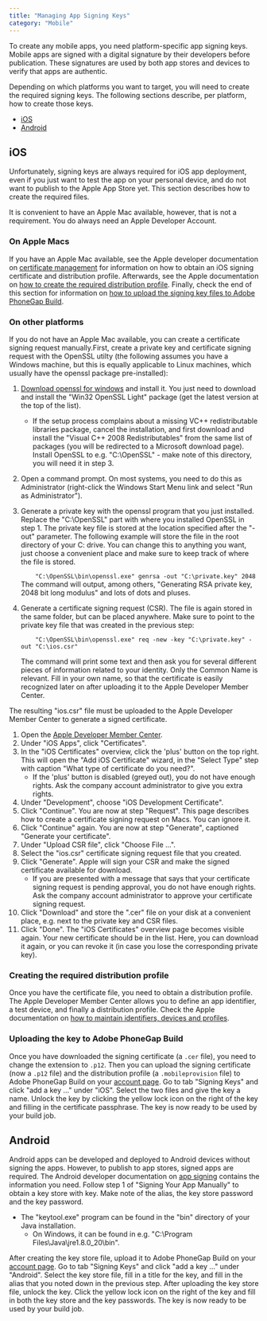 ```yaml
---
title: "Managing App Signing Keys"
category: "Mobile"
---
```



To create any mobile apps, you need platform-specific app signing keys. Mobile apps are signed with a digital signature by their developers before publication. These signatures are used by both app stores and devices to verify that apps are authentic.

Depending on which platforms you want to target, you will need to create the required signing keys. The following sections describe, per platform, how to create those keys.

*   [iOS](managing-app-signing-keys)
*   [Android](managing-app-signing-keys)

## iOS

Unfortunately, signing keys are always required for iOS app deployment, even if you just want to test the app on your personal device, and do not want to publish to the Apple App Store yet. This section describes how to create the required files.

It is convenient to have an Apple Mac available, however, that is not a requirement. You do always need an Apple Developer Account.

### On Apple Macs

If you have an Apple Mac available, see the Apple developer documentation on [certificate management](https://developer.apple.com/library/ios/documentation/IDEs/Conceptual/AppDistributionGuide/MaintainingCertificates/MaintainingCertificates.html) for information on how to obtain an iOS signing certificate and distribution profile. Afterwards, see the Apple documentation on [how to create the required distribution profile](https://developer.apple.com/library/ios/documentation/IDEs/Conceptual/AppDistributionGuide/MaintainingProfiles/MaintainingProfiles.html). Finally, check the end of this section for information on [how to upload the signing key files to Adobe PhoneGap Build](managing-app-signing-keys).

### On other platforms

If you do not have an Apple Mac available, you can create a certificate signing request manually.First, create a private key and certificate signing request with the OpenSSL utilty (the following assumes you have a Windows machine, but this is equally applicable to Linux machines, which usually have the openssl package pre-installed):

1.  [Download openssl for windows](https://www.openssl.org/community/binaries.html) and install it. You just need to download and install the "Win32 OpenSSL Light" package (get the latest version at the top of the list).
    *   If the setup process complains about a missing VC++ redistributable libraries package, cancel the installation, and first download and install the "Visual C++ 2008 Redistributables" from the same list of packages (you will be redirected to a Microsoft download page). Install OpenSSL to e.g. "C:\OpenSSL" - make note of this directory, you will need it in step 3.
2.  Open a command prompt. On most systems, you need to do this as Administrator (right-click the Windows Start Menu link and select "Run as Administrator").
3.  Generate a private key with the openssl program that you just installed. Replace the "C:\OpenSSL" part with where you installed OpenSSL in step 1. The private key file is stored at the location specified after the "-out" parameter. The following example will store the file in the root directory of your C: drive. You can change this to anything you want, just choose a convenient place and make sure to keep track of where the file is stored.

    `    "C:\OpenSSL\bin\openssl.exe" genrsa -out "C:\private.key" 2048`
    The command will output, among others, "Generating RSA private key, 2048 bit long modulus" and lots of dots and pluses.
4.  Generate a certificate signing request (CSR). The file is again stored in the same folder, but can be placed anywhere. Make sure to point to the private key file that was created in the previous step:

    `    "C:\OpenSSL\bin\openssl.exe" req -new -key "C:\private.key" -out "C:\ios.csr"`

    The command will print some text and then ask you for several different pieces of information related to your identity. Only the Common Name is relevant. Fill in your own name, so that the certificate is easily recognized later on after uploading it to the Apple Developer Member Center.

The resulting "ios.csr" file must be uploaded to the Apple Developer Member Center to generate a signed certificate.

1.  Open the [Apple Developer Member Center](https://developer.apple.com/account/overview.action).
2.  Under "iOS Apps", click "Certificates".
3.  In the "iOS Certificates" overview, click the 'plus' button on the top right. This will open the "Add iOS Certificate" wizard, in the "Select Type" step with caption "What type of certificate do you need?".
    *   If the 'plus' button is disabled (greyed out), you do not have enough rights. Ask the company account administrator to give you extra rights.
4.  Under "Development", choose "iOS Development Certificate".
5.  Click "Continue". You are now at step "Request". This page describes how to create a certificate signing request on Macs. You can ignore it.
6.  Click "Continue" again. You are now at step "Generate", captioned "Generate your certificate".
7.  Under "Upload CSR file", click "Choose File ...".
8.  Select the "ios.csr" certificate signing request file that you created.
9.  Click "Generate". Apple will sign your CSR and make the signed certificate available for download.
    *   If you are presented with a message that says that your certificate signing request is pending approval, you do not have enough rights. Ask the company account administrator to approve your certificate signing request.
10.  Click "Download" and store the ".cer" file on your disk at a convenient place, e.g. next to the private key and CSR files.
11.  Click "Done". The "iOS Certificates" overview page becomes visible again. Your new certificate should be in the list. Here, you can download it again, or you can revoke it (in case you lose the corresponding private key).

### Creating the required distribution profile

Once you have the certificate file, you need to obtain a distribution profile. The Apple Developer Member Center allows you to define an app identifier, a test device, and finally a distribution profile. Check the Apple documentation on [how to maintain identifiers, devices and profiles](https://developer.apple.com/library/ios/documentation/IDEs/Conceptual/AppDistributionGuide/MaintainingProfiles/MaintainingProfiles.html).

### Uploading the key to Adobe PhoneGap Build

Once you have downloaded the signing certificate (a `.cer` file), you need to change the extension to `.p12`. Then you can upload the signing certificate (now a `.p12` file) and the distribution profile (a `.mobileprovision` file) to Adobe PhoneGap Build on your [account page](https://build.phonegap.com/people/edit). Go to tab "Signing Keys" and click "add a key ..." under "iOS". Select the two files and give the key a name. Unlock the key by clicking the yellow lock icon on the right of the key and filling in the certificate passphrase. The key is now ready to be used by your build job.

## Android

Android apps can be developed and deployed to Android devices without signing the apps. However, to publish to app stores, signed apps are required. The Android developer documentation on [app signing](http://developer.android.com/tools/publishing/app-signing.html) contains the information you need. Follow step 1 of "Signing Your App Manually" to obtain a key store with key. Make note of the alias, the key store password and the key password.

*   The "keytool.exe" program can be found in the "bin" directory of your Java installation.
    *   On Windows, it can be found in e.g. "C:\Program Files\Java\jre1.8.0_20\bin".

After creating the key store file, upload it to Adobe PhoneGap Build on your [account page](https://build.phonegap.com/people/edit). Go to tab "Signing Keys" and click "add a key ..." under "Android". Select the key store file, fill in a title for the key, and fill in the alias that you noted down in the previous step. After uploading the key store file, unlock the key. Click the yellow lock icon on the right of the key and fill in both the key store and the key passwords. The key is now ready to be used by your build job.
